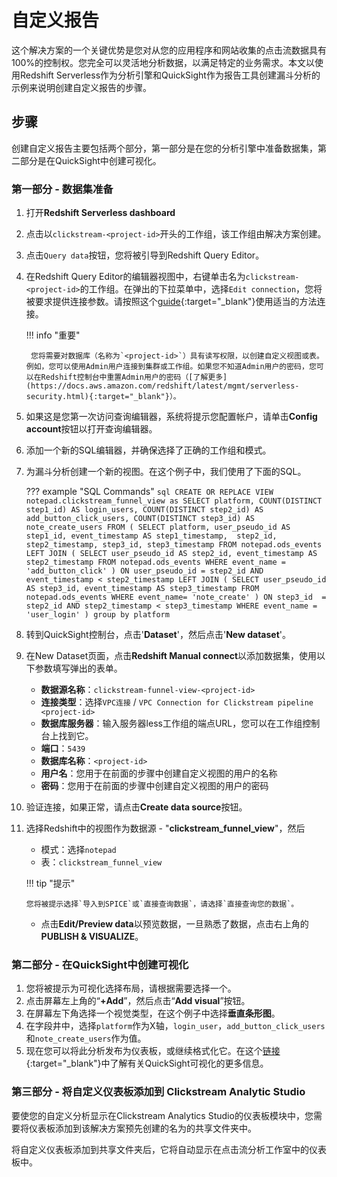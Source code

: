 # 自定义报告

这个解决方案的一个关键优势是您对从您的应用程序和网站收集的点击流数据具有100%的控制权。您完全可以灵活地分析数据，以满足特定的业务需求。本文以使用Redshift Serverless作为分析引擎和QuickSight作为报告工具创建漏斗分析的示例来说明创建自定义报告的步骤。

## 步骤

创建自定义报告主要包括两个部分，第一部分是在您的分析引擎中准备数据集，第二部分是在QuickSight中创建可视化。

### 第一部分 - 数据集准备

1. 打开**Redshift Serverless dashboard**
2. 点击以`clickstream-<project-id>`开头的工作组，该工作组由解决方案创建。
3. 点击`Query data`按钮，您将被引导到Redshift Query Editor。
4. 在Redshift Query Editor的编辑器视图中，右键单击名为`clickstream-<project-id>`的工作组。在弹出的下拉菜单中，选择`Edit connection`，您将被要求提供连接参数。请按照这个[guide](https://docs.aws.amazon.com/redshift/latest/mgmt/query-editor-v2-using.html){:target="_blank"}使用适当的方法连接。

    !!! info "重要"

        您将需要对数据库（名称为`<project-id>`）具有读写权限，以创建自定义视图或表。例如，您可以使用Admin用户连接到集群或工作组。如果您不知道Admin用户的密码，您可以在Redshift控制台中重置Admin用户的密码（[了解更多](https://docs.aws.amazon.com/redshift/latest/mgmt/serverless-security.html){:target="_blank"}）。

5. 如果这是您第一次访问查询编辑器，系统将提示您配置帐户，请单击**Config account**按钮以打开查询编辑器。
6. 添加一个新的SQL编辑器，并确保选择了正确的工作组和模式。
7. 为漏斗分析创建一个新的视图。在这个例子中，我们使用了下面的SQL。

    ??? example "SQL Commands"
        ```sql
        CREATE OR REPLACE VIEW notepad.clickstream_funnel_view as
        SELECT
        platform,
        COUNT(DISTINCT step1_id) AS login_users,
        COUNT(DISTINCT step2_id) AS add_button_click_users,
        COUNT(DISTINCT step3_id) AS note_create_users
        FROM (
        SELECT
            platform,
            user_pseudo_id AS step1_id,
            event_timestamp AS step1_timestamp, 
            step2_id,
            step2_timestamp,
            step3_id,
            step3_timestamp
        FROM
            notepad.ods_events
        LEFT JOIN (
        SELECT
            user_pseudo_id AS step2_id,
            event_timestamp AS step2_timestamp
        FROM
            notepad.ods_events
        WHERE
            event_name = 'add_button_click' )
        ON
            user_pseudo_id = step2_id
            AND event_timestamp < step2_timestamp
        LEFT JOIN (
        SELECT
            user_pseudo_id AS step3_id,
            event_timestamp AS step3_timestamp
        FROM
            notepad.ods_events
        WHERE
            event_name= 'note_create' )
        ON
            step3_id  = step2_id
            AND step2_timestamp < step3_timestamp
        WHERE
        event_name = 'user_login' )
        group by
        platform
        ```

8. 转到QuickSight控制台，点击'**Dataset**'，然后点击'**New dataset**'。

9. 在New Dataset页面，点击**Redshift Manual connect**以添加数据集，使用以下参数填写弹出的表单。
      - **数据源名称**：`clickstream-funnel-view-<project-id>`
      - **连接类型**：选择`VPC连接` / `VPC Connection for Clickstream pipeline <project-id>`
      - **数据库服务器**：输入服务器less工作组的端点URL，您可以在工作组控制台上找到它。
      - **端口**：`5439`
      - **数据库名称**：`<project-id>`
      - **用户名**：您用于在前面的步骤中创建自定义视图的用户的名称
      - **密码**：您用于在前面的步骤中创建自定义视图的用户的密码
10. 验证连接，如果正常，请点击**Create data source**按钮。
11. 选择Redshift中的视图作为数据源 - "**clickstream_funnel_view**"，然后
    - 模式：选择`notepad` 
    - 表：`clickstream_funnel_view`

    !!! tip "提示"

        您将被提示选择`导入到SPICE`或`直接查询数据`，请选择`直接查询您的数据`。

    - 点击**Edit/Preview data**以预览数据，一旦熟悉了数据，点击右上角的**PUBLISH & VISUALIZE**。

### 第二部分 - 在QuickSight中创建可视化

1. 您将被提示为可视化选择布局，请根据需要选择一个。
2. 点击屏幕左上角的“**+Add**”，然后点击“**Add visual**”按钮。
3. 在屏幕左下角选择一个视觉类型，在这个例子中选择**垂直条形图**。
4. 在字段井中，选择`platform`作为X轴，`login_user`，`add_button_click_users`和`note_create_users`作为值。
5. 现在您可以将此分析发布为仪表板，或继续格式化它。在这个[链接](https://docs.aws.amazon.com/quicksight/latest/user/working-with-visuals.html){:target="_blank"}中了解有关QuickSight可视化的更多信息。

### 第三部分 - 将自定义仪表板添加到 Clickstream Analytic Studio
要使您的自定义分析显示在Clickstream Analytics Studio的仪表板模块中，您需要将仪表板添加到该解决方案预先创建的名为的共享文件夹中。

将自定义仪表板添加到共享文件夹后，它将自动显示在点击流分析工作室中的仪表板中。